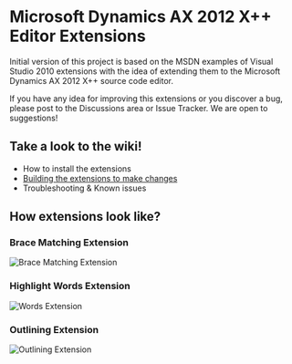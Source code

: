 # Microsoft Dynamics AX 2012 X++ Editor Extensions

Initial version of this project is based on the MSDN examples of Visual Studio 2010 extensions with the idea of extending them to the Microsoft Dynamics AX 2012 X++ source code editor.

If you have any idea for improving this extensions or you discover a bug, please post to the Discussions area or Issue Tracker. We are open to suggestions!

## Take a look to the wiki!
* How to install the extensions
* [Building the extensions to make changes](https://github.com/jaestevan/AX2012-Editor-Extensions/wiki/Building)
* Troubleshooting & Known issues

## How extensions look like?

### Brace Matching Extension

![Brace Matching Extension](../../wiki/images/ax-ext-bracematching.png?raw=true "Brace Matching Extension")

### Highlight Words Extension

![Words Extension](../../wiki/images/ax-ext-highlightword.png?raw=true "Words Extension")

### Outlining Extension

![Outlining Extension](../../wiki/images/ax-ext-outlining-v2.png?raw=true "Outlining Extension")
